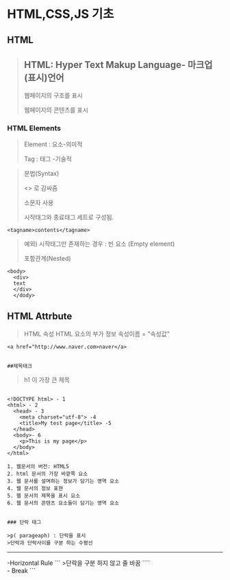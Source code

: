 # HTML,CSS,JS 기초

## HTML

> ## HTML: Hyper Text Makup Language- 마크업 (표시)언어
> 
> 웹페이지의 구조를 표시
> 
> 웹페이지의 콘텐츠를 표시

 ### HTML Elements
 
 > Element : 요소-의미적
 >
 > Tag : 태그 -기술적 

> 문법(Syntax)
> 
> <> 로 감싸줌
> 
> 소문자 사용
> 
> 시작태그와 종료태그 세트로 구성됨.
```
<tagname>contents</tagname>
```
> 예외) 시작태그만 존재하는 경우 : 빈 요소 (Empty element)
> 
> 포함관계(Nested)
```
<body>
  <div>
  text
  </div>
  </dody>
  ```
  
  
  ## HTML Attrbute
  
  > HTML 속성
  > HTML 요소의 부가 정보
  > 속성이름 = "속성값"

```
<a href="http://www.naver.com>naver</a>


##제목태크
```


>h1 이 가장 큰 제목

##

```
<!DOCTYPE html> - 1
<html> - 2
  <head> - 3
    <meta charset="utf-8"> -4
    <title>My test page</title> -5
  </head>
  <body>- 6
    <p>This is my page</p>
  </body>
</html>
```

```
1. 웹문서의 버전: HTML5
2. html 문서의 가장 바깥쪽 요소
3. 웹 문서를 설며하는 정보가 담기는 영역 요소
4. 웹 문서의 정보 표현
5. 웹 문서의 제목을 표시 요소
6. 웹 문서의 콘텐츠 요소들이 담기는 영역 요소


### 단락 태그

>p( parageaph) : 단락을 표시
>단락과 단락사이를 구분 하는 수평선
```
<hr> -Horizontal Rule
```
>단락을 구분 하지 않고 줄 바꿈
````
<br> - Break
```
